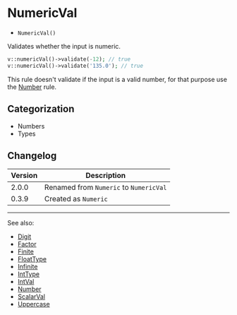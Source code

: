 # NumericVal

- `NumericVal()`

Validates whether the input is numeric.

```php
v::numericVal()->validate(-12); // true
v::numericVal()->validate('135.0'); // true
```

This rule doesn't validate if the input is a valid number, for that
purpose use the [Number](Number.md) rule.

## Categorization

- Numbers
- Types

## Changelog

Version | Description
--------|-------------
  2.0.0 | Renamed from `Numeric` to `NumericVal`
  0.3.9 | Created as `Numeric`

***
See also:

- [Digit](Digit.md)
- [Factor](Factor.md)
- [Finite](Finite.md)
- [FloatType](FloatType.md)
- [Infinite](Infinite.md)
- [IntType](IntType.md)
- [IntVal](IntVal.md)
- [Number](Number.md)
- [ScalarVal](ScalarVal.md)
- [Uppercase](Uppercase.md)
